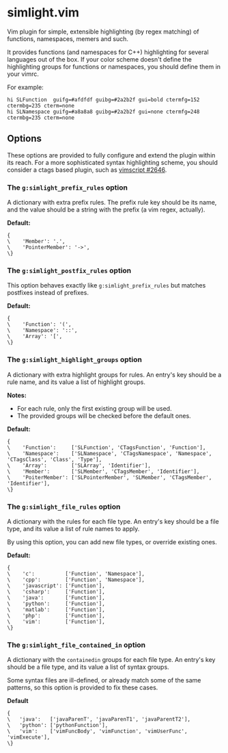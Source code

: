 simlight.vim
============

Vim plugin for simple, extensible highlighting (by regex matching) of functions,
namespaces, memers and such.

It provides functions (and namespaces for C++) highlighting for several
languages out of the box. If your color scheme doesn't define the highlighting
groups for functions or namespaces, you should define them in your vimrc.

For example:

```
hi SLFunction  guifg=#afdfdf guibg=#2a2b2f gui=bold ctermfg=152 ctermbg=235 cterm=none
hi SLNamespace guifg=#a8a8a8 guibg=#2a2b2f gui=none ctermfg=248 ctermbg=235 cterm=none
```

Options
-------

These options are provided to fully configure and extend the plugin within its
reach. For a more sophisticated syntax highlighting scheme, you should consider
a ctags based plugin, such as
[vimscript #2646](http://www.vim.org/scripts/script.php?script_id=2646).

### The `g:simlight_prefix_rules` option

A dictionary with extra prefix rules. The prefix rule key should be its name,
and the value should be a string with the prefix (a vim regex, actually).

**Default:**
```
{
\    'Member': '.',
\    'PointerMember': '->',
\}
```

### The `g:simlight_postfix_rules` option

This option behaves exactly like `g:simlight_prefix_rules` but matches postfixes
instead of prefixes.

**Default:**
```
{
\    'Function': '(',
\    'Namespace': '::',
\    'Array': '[',
\}
```

### The `g:simlight_highlight_groups` option

A dictionary with extra highlight groups for rules. An entry's key should be a
rule name, and its value a list of highlight groups.

**Notes:**
* For each rule, only the first existing group will be used.
* The provided groups will be checked before the default ones.

**Default:**
```
{
\    'Function':     ['SLFunction', 'CTagsFunction', 'Function'],
\    'Namespace':    ['SLNamespace', 'CTagsNamespace', 'Namespace', 'CTagsClass', 'Class', 'Type'],
\    'Array':        ['SLArray', 'Identifier'],
\    'Member':       ['SLMember', 'CTagsMember', 'Identifier'],
\    'PoiterMember': ['SLPointerMember', 'SLMember', 'CTagsMember', 'Identifier'],
\}
```

### The `g:simlight_file_rules` option

A dictionary with the rules for each file type. An entry's key should be a file
type, and its value a list of rule names to apply.

By using this option, you can add new file types, or override existing ones.

**Default:**
```
{
\    'c':          ['Function', 'Namespace'],
\    'cpp':        ['Function', 'Namespace'],
\    'javascript': ['Function'],
\    'csharp':     ['Function'],
\    'java':       ['Function'],
\    'python':     ['Function'],
\    'matlab':     ['Function'],
\    'php':        ['Function'],
\    'vim':        ['Function'],
\}
```

### The `g:simlight_file_contained_in` option

A dictionary with the `containedin` groups for each file type. An entry's key
should be a file type, and its value a list of syntax groups.

Some syntax files are ill-defined, or already match some of the same patterns, so this
option is provided to fix these cases.

**Default**
```
{
\   'java':   ['javaParenT', 'javaParenT1', 'javaParentT2'],
\   'python': ['pythonFunction'],
\   'vim':    ['vimFuncBody', 'vimFunction', 'vimUserFunc', 'vimExecute'],
\}
```

